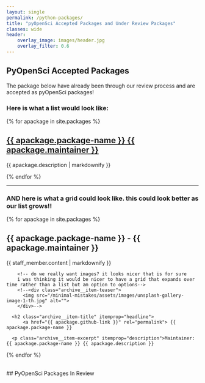 ```yaml
---
layout: single
permalink: /python-packages/
title: "pyOpenSci Accepted Packages and Under Review Packages"
classes: wide
header:
    overlay_image: images/header.jpg
    overlay_filter: 0.6
---
```



## PyOpenSci Accepted Packages
The package below have already been through our review process and are accepted
as pyOpenSci packages!

### Here is what a list would look like:
<div>
{% for apackage in site.packages %}
    <h2><a href="{{ apackage.github-link }}" target="_blank"> {{ apackage.package-name }}  {{ apackage.maintainer }}</a></h2>
  <p>{{ apackage.description | markdownify }}</p>
{% endfor %}
</div>

*********

### AND here is what a grid could look like. this could look better as our list grows!!

<div class="entries-grid">

{% for apackage in site.packages %}
  <h2>{{ apackage.package-name }} - {{ apackage.maintainer }}</h2>
  <p>{{ staff_member.content | markdownify }}</p>

  <div class="grid__item">
    <article class="archive__item" itemscope="" itemtype="https://schema.org/CreativeWork">

        <!-- do we really want images? it looks nicer that is for sure
        i was thinking it would be nicer to have a grid that expands over time rather than a list but am option to options-->
        <!--<div class="archive__item-teaser">
          <img src="/minimal-mistakes/assets/images/unsplash-gallery-image-1-th.jpg" alt="">
        </div>-->

      <h2 class="archive__item-title" itemprop="headline">
          <a href="{{ apackage.github-link }}" rel="permalink"> {{ apackage.package-name }}
  </a>
      </h2>

      <p class="archive__item-excerpt" itemprop="description">Maintainer: {{ apackage.package-name }} {{ apackage.description }}
  </p>
    </article>
  </div>

{% endfor %}

</div>


<br clear="both">
## PyOpenSci Packages In Review

